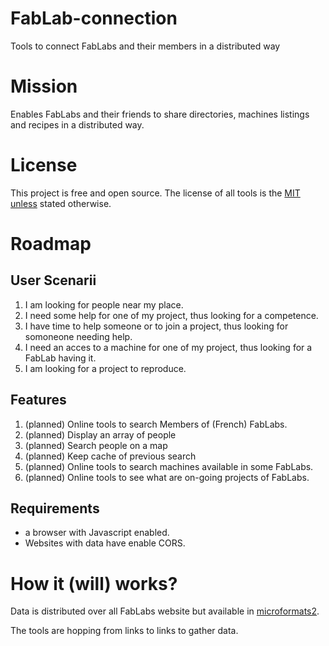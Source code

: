 FabLab-connection
=================

Tools to connect FabLabs and their members in a distributed way

# Mission

Enables FabLabs and their friends to share directories, machines listings and recipes in a distributed way.

# License

This project is free and open source.
The license of all tools is the [MIT unless](http://opensource.org/licenses/MIT) stated otherwise.

# Roadmap

## User Scenarii

1. I am looking for people near my place.
2. I need some help for one of my project, thus looking for a competence.
3. I have time to help someone or to join a project, thus looking for somoneone needing help.
4. I need an acces to a machine for one of my project, thus looking for a FabLab having it.
5. I am looking for a project to reproduce.

## Features

1. (planned) Online tools to search Members of (French) FabLabs.
 1. (planned) Display an array of people
 2. (planned) Search people on a map
 3. (planned) Keep cache of previous search
2. (planned) Online tools to search machines available in some FabLabs.
3. (planned) Online tools to see what are on-going projects of FabLabs.

## Requirements
* a browser with Javascript enabled.
* Websites with data have enable CORS.

# How it (will) works?

Data is distributed over all FabLabs website but available in [microformats2](http://microformats.org/).

The tools are hopping from links to links to gather data.